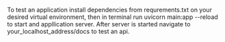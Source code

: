 To test an application install dependencies from requrements.txt on your desired virtual environment, then in terminal run uvicorn main:app --reload to start and appllication server. After server is started navigate to your_localhost_address/docs to test an api. 